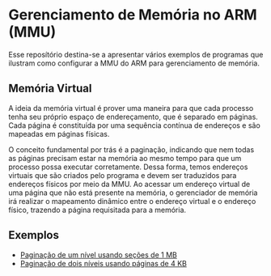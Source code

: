 # Gerenciamento de Memória no ARM (MMU)

Esse reposítório destina-se a apresentar vários exemplos de programas que ilustram como configurar a MMU do ARM para gerenciamento de memória.

## Memória Virtual
A ideia da memória virtual é prover uma maneira para que cada processo tenha seu próprio espaço de endereçamento, que é separado em páginas. Cada página é constituída por uma sequência contínua de endereços e são mapeadas em páginas físicas. 

O conceito fundamental por trás é a paginação, indicando que nem todas as páginas precisam estar na memória ao mesmo tempo para que um processo possa executar corretamente. Dessa forma, temos endereços virtuais que são criados pelo programa e devem ser traduzidos para endereços físicos por meio da MMU. Ao acessar um endereço virtual de uma página que não está presente na memória, o gerenciador de memória irá realizar o mapeamento dinâmico entre o endereço virtual e o endereço físico, trazendo a página requisitada para a memória.

## Exemplos
- [Paginação de um nível usando seções de 1 MB](https://github.com/jose-melo/pcs3732-labmicro-2021/tree/master/sectionPaging)
- [Paginação de dois níveis usando páginas de 4 KB](https://github.com/jose-melo/pcs3732-labmicro-2021/tree/master/twoLevelSmallPage)